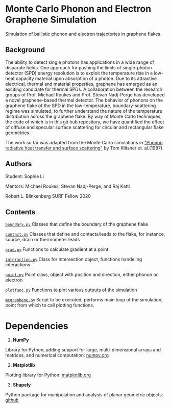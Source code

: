 # Monte Carlo Phonon and Electron Graphene Simulation 
Simulation of ballistic phonon and electron trajectories in graphene flakes. 

## Background
The ability to detect single photons has applications in a wide range of disparate fields. One approach for pushing the limits of single-photon detector (SPD) energy resolution is to exploit the temperature rise in a low-heat capacity material upon absorption of a photon. Due to its attractive electrical, thermal and material properties, graphene has emerged as an exciting candidate for thermal SPDs. A collaboration between the research groups of Prof. Michael Roukes and Prof. Stevan Nadj-Perge has developed a novel graphene-based thermal detector. The behavior of phonons on the graphene flake of the SPD in the low-temperature, boundary-scattering regime was simulated, to further understand the nature of the temperature distribution across the graphene flake. By way of Monte Carlo techniques, the code of which is in this git hub repository, we have quantified the effect of diffuse and specular surface scattering for circular and rectangular flake geometries. 

The work so far was adapted from the Monte Carlo simulations in ["Phonon radiative heat transfer and surface scattering"](https://journals.aps.org/prb/abstract/10.1103/PhysRevB.38.7576) by Tom Klitsner et. al.(1987).

## Authors 
Student: Sophie Li 

Mentors: Michael Roukes, Stevan Nadj-Perge, and Raj Katti 

Robert L. Blinkenberg SURF Fellow 2020 

## Contents
[```boundary.py```](https://github.com/sophiehhli/mcgraphenesim/blob/master/boundary.py) Classes that define the boundary of the graphene flake 

[```contact.py```](https://github.com/sophiehhli/mcgraphenesim/blob/master/contact.py) Classes that define and contacts/leads to the flake, for instance, source, drain or thermometer leads 

[```grad.py```](https://github.com/sophiehhli/mcgraphenesim/blob/master/grad.py) Functions to calculate gradient at a point 

[```interaction.py```](https://github.com/sophiehhli/mcgraphenesim/blob/master/interaction.py) Class for Intersection object, functions handeling interactions

[```point.py```](https://github.com/sophiehhli/mcgraphenesim/blob/master/point.py) Point class, object with position and direction, either phonon or electron 

[```plotfunc.py```](https://github.com/sophiehhli/mcgraphenesim/blob/master/plotfunc.py) Functions to plot various outputs of the simulation 

[```mcgraphene.py```](https://github.com/sophiehhli/mcgraphenesim/blob/master/mcgraphene.py) Script to be executed, performs main loop of the simulation, point from which to call plotting functions. 

# Dependencies 
1) **NumPy**

Library for Python, adding support for large, multi-dimensional arrays and matrices, and numerical computation: [numpy.org](https://numpy.org)

2) **Matplotlib**

Plotting library for Python: [matplotlib.org](https://matplotlib.org)

3) **Shapely**

Python package for manipulation and analysis of planar geometric objects: [github](https://github.com/Toblerity/Shapely)

